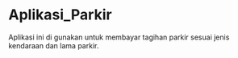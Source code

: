 # Aplikasi_Parkir
Aplikasi ini di gunakan untuk membayar tagihan parkir sesuai jenis kendaraan dan lama parkir.
